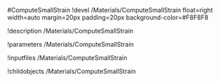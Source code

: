 <!-- MOOSE Object Documentation Stub: Remove this when content is added. -->
#ComputeSmallStrain
!devel /Materials/ComputeSmallStrain float=right width=auto margin=20px padding=20px background-color=#F8F8F8

!description /Materials/ComputeSmallStrain

!parameters /Materials/ComputeSmallStrain

!inputfiles /Materials/ComputeSmallStrain

!childobjects /Materials/ComputeSmallStrain
